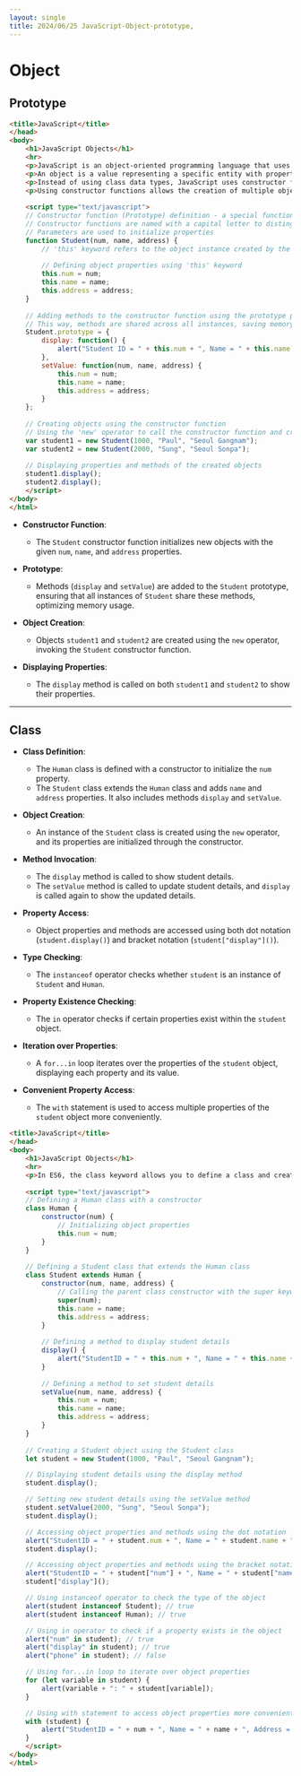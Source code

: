 ```yaml
---
layout: single
title: 2024/06/25 JavaScript-Object-prototype,
---
```

# Object

## Prototype

```html
<title>JavaScript</title>
</head>
<body>
	<h1>JavaScript Objects</h1>
	<hr>
	<p>JavaScript is an object-oriented programming language that uses objects to structure programs. Every value in JavaScript can be represented as an object.</p>
	<p>An object is a value representing a specific entity with properties (attributes) and methods (functions).</p>
	<p>Instead of using class data types, JavaScript uses constructor functions (prototypes) to create objects. The <code>new</code> operator is used to call a constructor function and create an object.</p>
	<p>Using constructor functions allows the creation of multiple objects with the same properties and methods, improving productivity and maintainability.</p>	
	
	<script type="text/javascript">
	// Constructor function (Prototype) definition - a special function to create objects
	// Constructor functions are named with a capital letter to distinguish them from regular functions
	// Parameters are used to initialize properties
	function Student(num, name, address) {
		// 'this' keyword refers to the object instance created by the constructor function
		
		// Defining object properties using 'this' keyword
		this.num = num;
		this.name = name;
		this.address = address;
	}
	
	// Adding methods to the constructor function using the prototype property
	// This way, methods are shared across all instances, saving memory
	Student.prototype = {
		display: function() {
			alert("Student ID = " + this.num + ", Name = " + this.name + ", Address = " + this.address);
		},
		setValue: function(num, name, address) {
			this.num = num;
			this.name = name;
			this.address = address;
		}
	};
	
	// Creating objects using the constructor function
	// Using the 'new' operator to call the constructor function and create an object
	var student1 = new Student(1000, "Paul", "Seoul Gangnam");
	var student2 = new Student(2000, "Sung", "Seoul Sonpa");
	
	// Displaying properties and methods of the created objects
	student1.display();
	student2.display();
	</script>
</body>
</html>
```


- **Constructor Function**:
   - The `Student` constructor function initializes new objects with the given `num`, `name`, and `address` properties.

-  **Prototype**:
   - Methods (`display` and `setValue`) are added to the `Student` prototype, ensuring that all instances of `Student` share these methods, optimizing memory usage.

-  **Object Creation**:
   - Objects `student1` and `student2` are created using the `new` operator, invoking the `Student` constructor function.

-  **Displaying Properties**:
   - The `display` method is called on both `student1` and `student2` to show their properties.
---

## Class

-  **Class Definition**:
   - The `Human` class is defined with a constructor to initialize the `num` property.
   - The `Student` class extends the `Human` class and adds `name` and `address` properties. It also includes methods `display` and `setValue`.

-  **Object Creation**:
   - An instance of the `Student` class is created using the `new` operator, and its properties are initialized through the constructor.

-  **Method Invocation**:
   - The `display` method is called to show student details.
   - The `setValue` method is called to update student details, and `display` is called again to show the updated details.

-  **Property Access**:
   - Object properties and methods are accessed using both dot notation (`student.display()`) and bracket notation (`student["display"]()`).

-  **Type Checking**:
   - The `instanceof` operator checks whether `student` is an instance of `Student` and `Human`.

-  **Property Existence Checking**:
   - The `in` operator checks if certain properties exist within the `student` object.

-  **Iteration over Properties**:
   - A `for...in` loop iterates over the properties of the `student` object, displaying each property and its value.

-  **Convenient Property Access**:
   - The `with` statement is used to access multiple properties of the `student` object more conveniently. 


```html
<title>JavaScript</title>
</head>
<body>
	<h1>JavaScript Objects</h1>
	<hr>
	<p>In ES6, the class keyword allows you to define a class and create objects using the new operator to call the class constructor. Internally, this is still handled using constructor functions (prototypes).</p>
	
	<script type="text/javascript">
	// Defining a Human class with a constructor
	class Human {
		constructor(num) {
			// Initializing object properties
			this.num = num;	
		}
	}
	
	// Defining a Student class that extends the Human class
	class Student extends Human {
		constructor(num, name, address) {
			// Calling the parent class constructor with the super keyword
			super(num);
			this.name = name;
			this.address = address;	
		}
		
		// Defining a method to display student details
		display() {
			alert("StudentID = " + this.num + ", Name = " + this.name + ", Address = " + this.address);
		}
		
		// Defining a method to set student details
		setValue(num, name, address) {
			this.num = num;
			this.name = name;
			this.address = address;
		}
	}
	
	// Creating a Student object using the Student class
	let student = new Student(1000, "Paul", "Seoul Gangnam");

	// Displaying student details using the display method
	student.display();

	// Setting new student details using the setValue method
	student.setValue(2000, "Sung", "Seoul Sonpa");
	student.display();

	// Accessing object properties and methods using the dot notation
	alert("StudentID = " + student.num + ", Name = " + student.name + ", Address = " + student.address);
	student.display();

	// Accessing object properties and methods using the bracket notation
	alert("StudentID = " + student["num"] + ", Name = " + student["name"] + ", Address = " + student["address"]);
	student["display"]();

	// Using instanceof operator to check the type of the object
	alert(student instanceof Student); // true
	alert(student instanceof Human); // true

	// Using in operator to check if a property exists in the object
	alert("num" in student); // true
	alert("display" in student); // true
	alert("phone" in student); // false

	// Using for...in loop to iterate over object properties
	for (let variable in student) {
		alert(variable + ": " + student[variable]);
	}

	// Using with statement to access object properties more conveniently
	with (student) {
		alert("StudentID = " + num + ", Name = " + name + ", Address = " + address);
	}
	</script>
</body>
</html>
```
